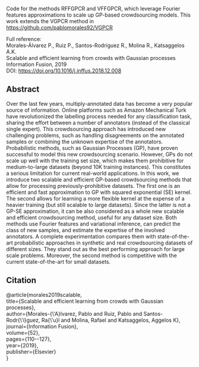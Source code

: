 Code for the methods RFFGPCR and VFFGPCR, which leverage Fourier features approximations to scale up GP-based crowdsourcing models.
This work extends the VGPCR method in https://github.com/pablomorales92/VGPCR

Full reference:\
Morales-Álvarez P., Ruiz P., Santos-Rodríguez R., Molina R., Katsaggelos A.K.\
Scalable and efficient learning from crowds with Gaussian processes\
Information Fusion, 2019\
DOI: https://doi.org/10.1016/j.inffus.2018.12.008

## Abstract
Over the last few years, multiply-annotated data has become a very popular source of information. Online platforms such as Amazon Mechanical Turk have revolutionized the labelling process needed for any classification task, sharing the effort between a number of annotators (instead of the classical single expert). This crowdsourcing approach has introduced new challenging problems, such as handling disagreements on the annotated samples or combining the unknown expertise of the annotators. Probabilistic methods, such as Gaussian Processes (GP), have proven successful to model this new crowdsourcing scenario. However, GPs do not scale up well with the training set size, which makes them prohibitive for medium-to-large datasets (beyond 10K training instances). This constitutes a serious limitation for current real-world applications. In this work, we introduce two scalable and efficient GP-based crowdsourcing methods that allow for processing previously-prohibitive datasets. The first one is an efficient and fast approximation to GP with squared exponential (SE) kernel. The second allows for learning a more flexible kernel at the expense of a heavier training (but still scalable to large datasets). Since the latter is not a GP-SE approximation, it can be also considered as a whole new scalable and efficient crowdsourcing method, useful for any dataset size. Both methods use Fourier features and variational inference, can predict the class of new samples, and estimate the expertise of the involved annotators. A complete experimentation compares them with state-of-the-art probabilistic approaches in synthetic and real crowdsourcing datasets of different sizes. They stand out as the best performing approach for large scale problems. Moreover, the second method is competitive with the current state-of-the-art for small datasets.

## Citation
@article{morales2019scalable,\
  title={Scalable and efficient learning from crowds with Gaussian processes},\
  author={Morales-{\\'A}lvarez, Pablo and Ruiz, Pablo and Santos-Rodr{\\'i}guez, Ra{\\'u}l and Molina, Rafael and Katsaggelos, Aggelos K},\
  journal={Information Fusion},\
  volume={52},\
  pages={110--127},\
  year={2019},\
  publisher={Elsevier}\
}
